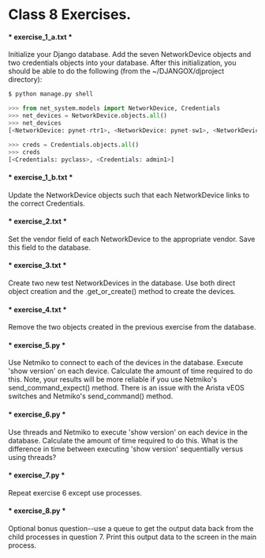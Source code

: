 # Class 8 Exercises.

#### * exercise_1_a.txt *
Initialize your Django database. Add the seven NetworkDevice objects and two
credentials objects into your database.  After this initialization, you should
be able to do the following (from the ~/DJANGOX/djproject directory):
```python
$ python manage.py shell

>>> from net_system.models import NetworkDevice, Credentials
>>> net_devices = NetworkDevice.objects.all()
>>> net_devices
[<NetworkDevice: pynet-rtr1>, <NetworkDevice: pynet-sw1>, <NetworkDevice: pynet-sw2>, <NetworkDevice: pynet-sw3>, <NetworkDevice: pynet-sw4>, <NetworkDevice: juniper-srx>, <NetworkDevice: pynet-rtr2>]

>>> creds = Credentials.objects.all()
>>> creds
[<Credentials: pyclass>, <Credentials: admin1>]
```
#### * exercise_1_b.txt *
Update the NetworkDevice objects such that each NetworkDevice links to the
correct Credentials.

#### * exercise_2.txt *
Set the vendor field of each NetworkDevice to the appropriate vendor.
Save this field to the database.

#### * exercise_3.txt *
Create two new test NetworkDevices in the database. Use both direct object
creation and the .get_or_create() method to create the devices.

#### * exercise_4.txt *
Remove the two objects created in the previous exercise from the database.

#### * exercise_5.py *
Use Netmiko to connect to each of the devices in the database. Execute
'show version' on each device. Calculate the amount of time required to do this.
Note, your results will be more reliable if you use Netmiko's
send_command_expect() method. There is an issue with the Arista vEOS switches
and Netmiko's send_command() method.

#### * exercise_6.py *
Use threads and Netmiko to execute 'show version' on each device in the
database. Calculate the amount of time required to do this. What is the
difference in time between executing 'show version' sequentially versus using
threads?

#### * exercise_7.py *
Repeat exercise 6 except use processes.

#### * exercise_8.py *
Optional bonus question--use a queue to get the output data back from the child processes in question 7. Print this output data to the screen in the main
process.
